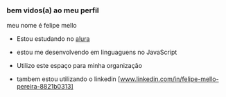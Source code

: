 ### bem vidos(a) ao meu perfil
meu nome é felipe mello 

- Estou estudando no [alura](https://www.alura.com.br)
- estou me desenvolvendo em linguaguens no JavaScript
- Utilizo este espaço para minha organização

- tambem estou utilizando o linkedin [www.linkedin.com/in/felipe-mello-pereira-8821b0313]

